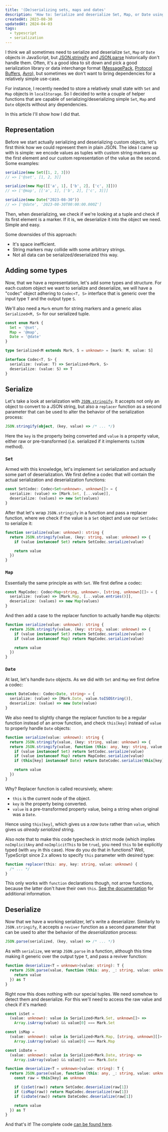 ```yaml
---
title: '(De)serializing sets, maps and dates'
description: 'How to: Serialize and deserialize Set, Map, or Date using JSON.stringify and JSON.parse.'
createdAt: 2023-08-30
updatedAt: 2024-04-03
tags:
  - typescript
  - serialization
---
```


I think we all sometimes need to serialize and deserialize `Set`, `Map` or `Date` objects in JavaScript, but [JSON.stringify] and [JSON.parse] historically don't handle them. Often, it's a good idea to sit down and pick a good serialization library or data interchange format ([MessagePack][messagepack], [Protocol Buffers][protobuf], [Avro][avro]), but sometimes we don't want to bring dependencies for a relatively simple use-case.

For instance, I recently needed to store a relatively small state with `Set` and `Map` objects in `localStorage`. So I decided to write a couple of helper functions that are capable of serializing/deserializing simple `Set`, `Map` and `Date` objects without any dependencies.

In this article I'll show how I did that.

## Representation

Before we start actually serializing and deserializing custom objects, let's first think how we could represent them in plain JSON. The idea I came up with is simple: we encode values as tuples with custom string markers as the first element and our custom representation of the value as the second. Some examples:

```typescript
serialize(new Set([1, 2, 3]))
// => ['@set', [1, 2, 3]]

serialize(new Map([['a', 1], ['b', 2], ['c', 3]]))
// => ['@map', [['a', 1], ['b', 2], ['c', 3]]]

serialize(new Date("2023-08-30"))
// => ['@date', '2023-08-30T00:00:00.000Z']
```

Then, when deserializing, we check if we're looking at a tuple and check if its first element is a marker. If it is, we deserialize it into the object we need. Simple and easy.

Some downsides of this approach:

- It's space inefficient.
- String markers may collide with some arbitrary strings.
- Not all data can be serialized/deserialized this way.

## Adding some types

Now, that we have a representation, let's add some types and structure. For each custom object we want to serialize and deserialize, we will have a "codec" object adhering to `Codec<T, S>` interface that is generic over the input type `T` and the output type `S`.

We'll also need a `Mark` enum for string markers and a generic alias `Serialized<M, S>` for our serialized tuple.

```typescript
const enum Mark {
  Set = '@set',
  Map = '@map',
  Date = '@date'
}

type Serialized<M extends Mark, S = unknown> = [mark: M, value: S]

interface Codec<T, S> {
  serialize: (value: T) => Serialized<Mark, S>
  deserialize: (value: S) => T
}
```

## Serialize

Let's take a look at serialization with [`JSON.stringify`][json.stringify]. It accepts not only an object to convert to a JSON string, but also a `replacer` function as a second parameter that can be used to alter the behavior of the serialization process:

```typescript
JSON.stringify(object, (key, value) => /* ... */)
```

Here the `key` is the property being converted and `value` is a property value, either raw or pre-transformed (i.e. serialized if it implements `toJSON` method).

### `Set`

Armed with this knowledge, let's implement `Set` serialization and actually some part of deserialization. We first define a codec that will contain the actual serialization and deserialization functions:

```typescript
const SetCodec: Codec<Set<unknown>, unknown[]> = {
  serialize: (value) => [Mark.Set, [...value]],
  deserialize: (values) => new Set(values)
}
```

After that let's wrap `JSON.stringify` in a function and pass a replacer function, where we check if the value is a `Set` object and use our `SetCodec` to serialize it:

```typescript ins={3}
function serialize(value: unknown): string {
  return JSON.stringify(value, (key: string, value: unknown) => {
    if (value instanceof Set) return SetCodec.serialize(value)

    return value
  })
}
```

### `Map`

Essentially the same principle as with `Set`. We first define a codec:

```typescript
const MapCodec: Codec<Map<string, unknown>, [string, unknown][]> = {
  serialize: (value) => [Mark.Map, [...value.entries()]],
  deserialize: (values) => new Map(values)
}
```

And then add a case to the replacer function to actually handle `Map` objects:

```typescript ins={4}
function serialize(value: unknown): string {
  return JSON.stringify(value, (key: string, value: unknown) => {
    if (value instanceof Set) return SetCodec.serialize(value)
    if (value instanceof Map) return MapCodec.serialize(value)

    return value
  })
}
```

### `Date`

At last, let's handle `Date` objects. As we did with `Set` and `Map` we first define a codec:

```typescript
const DateCodec: Codec<Date, string> = {
  serialize: (value) => [Mark.Date, value.toISOString()],
  deserialize: (value) => new Date(value)
}
```

We also need to slightly change the replacer function to be a regular function instead of an arrow function, and check `this[key]` instead of `value` to properly handle `Date` objects:

```typescript del={2} ins={3, 5}
function serialize(value: unknown): string {
  return JSON.stringify(value, (key: string, value: unknown) => {
  return JSON.stringify(value, function (this: any, key: string, value: unknown) {
    if (value instanceof Set) return SetCodec.serialize(value)
    if (value instanceof Map) return MapCodec.serialize(value)
    if (this[key] instanceof Date) return DateCodec.serialize(this[key])

    return value
  })
}
```

Why? Replacer function is called recursively, where:

- `this` is the current node of the object.
- `key` is the property being converted.
- `value` is a pre-transformed property value, being a string when original was a `Date`.

Hence using `this[key]`, which gives us a _raw_ `Date` rather than `value`, which gives us _already serialized_ string.

Also note that to make this code typecheck in strict mode (which implies `noImplicitAny` and `noImplicitThis` to be `true`), you need `this` to be explicitly typed (with `any` in this case). How do you do that in functions? Well, TypeScript since 2.x allows to specify `this` parameter with desired type:

```typescript
function replacer(this: any, key: string, value: unknown) {
  /* ... */
}
```

This only works with `function` declarations though, not arrow functions, because the latter don't have their own `this`. [See the documentation][this-parameter] for additional information.

## Deserialize

Now that we have a working serializer, let's write a deserializer. Similarly to `JSON.stringify`, it accepts a `reviver` function as a second parameter that can be used to alter the behavior of the _deserialization_ process:

```typescript
JSON.parse(serialized, (key, value) => /* ... */)
```

As with `serialize`, we wrap `JSON.parse` in a function, although this time making it generic over the output type `T`, and pass a reviver function:

```typescript
function deserialize<T = unknown>(value: string): T {
  return JSON.parse(value, function (this: any, _: string, value: unknown) {
    return value
  }) as T
}
```

Right now this does nothing with our special tuples. We need somehow to detect them and deserialize. For this we'll need to access the raw value and check if it's marked:

```typescript ins={1-12, 15-20}
const isSet =
  (value: unknown): value is Serialized<Mark.Set, unknown[]> =>
    Array.isArray(value) && value[0] === Mark.Set

const isMap =
  (value: unknown): value is Serialized<Mark.Map, [string, unknown][]> =>
    Array.isArray(value) && value[0] === Mark.Map

const isDate =
  (value: unknown): value is Serialized<Mark.Date, string> =>
    Array.isArray(value) && value[0] === Mark.Date

function deserialize<T = unknown>(value: string): T {
  return JSON.parse(value, function (this: any, _: string, value: unknown) {
    const raw = this[key] as unknown

    if (isSet(raw)) return SetCodec.deserialize(raw[1])
    if (isMap(raw)) return MapCodec.deserialize(raw[1])
    if (isDate(raw)) return DateCodec.deserialize(raw[1])

    return value
  }) as T
}
```

And that's it! The complete code [can be found here][gist].

<!-- Links. -->

[messagepack]: https://msgpack.org
[protobuf]: https://protobuf.dev
[avro]: https://avro.apache.org

[json.stringify]: https://developer.mozilla.org/en-US/docs/Web/JavaScript/Reference/Global_Objects/JSON/stringify#syntax
[json.parse]: https://developer.mozilla.org/en-US/docs/Web/JavaScript/Reference/Global_Objects/JSON/parse#syntax
[this-parameter]: https://typescriptlang.org/docs/handbook/2/functions.html#declaring-this-in-a-function
[gist]: https://gist.github.com/norskeld/f59eb5a2ee1bde9b7047a9d4bb1af08a
